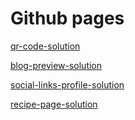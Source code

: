 # Github pages

[qr-code-solution](https://jace-0.github.io/frontendmentor.io/qr-code-solution/)

[blog-preview-solution](https://jace-0.github.io/frontendmentor.io/blog-preview-solution/)

[social-links-profile-solution](https://jace-0.github.io/frontendmentor.io/social-links-profile-solution/)

[recipe-page-solution](https://jace-0.github.io/frontendmentor.io/recipe-page-solution/)
